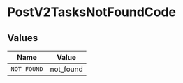 # PostV2TasksNotFoundCode


## Values

| Name        | Value       |
| ----------- | ----------- |
| `NOT_FOUND` | not_found   |